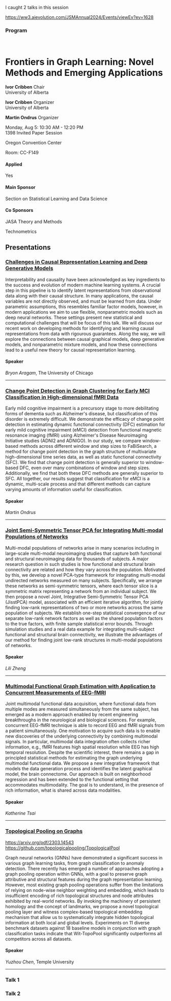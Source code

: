 
I caught 2 talks in this session

https://ww3.aievolution.com/JSMAnnual2024/Events/viewEv?ev=1628

### Program

 

# Frontiers in Graph Learning: Novel Methods and Emerging Applications

**Ivor Cribben** Chair  
University of Alberta  

**Ivor Cribben** Organizer  
University of Alberta  

**Martin Ondrus** Organizer  

Monday, Aug 5: 10:30 AM - 12:20 PM  
1398 Invited Paper Session 

Oregon Convention Center 

Room: CC-F149 

  

#### Applied

Yes

#### Main Sponsor

Section on Statistical Learning and Data Science

#### Co Sponsors

JASA Theory and Methods

Technometrics

## Presentations

### [Challenges in Causal Representation Learning and Deep Generative Models](https://ww3.aievolution.com/JSMAnnual2024/Events/viewEv?ev=1630 "Challenges in Causal Representation Learning and Deep Generative Models")

Interpretability and causality have been acknowledged as key ingredients to the success and evolution of modern machine learning systems. A crucial step in this pipeline is to identify latent representations from observational data along with their causal structure. In many applications, the causal variables are not directly observed, and must be learned from data. Under parametric assumptions, this resembles familiar factor models, however, in modern applications we aim to use flexible, nonparametric models such as deep neural networks. These settings present new statistical and computational challenges that will be focus of this talk. We will discuss our recent work on developing methods for identifying and learning causal representations from data with rigourous guarantees. Along the way, we will explore the connections between causal graphical models, deep generative models, and nonparametric mixture models, and how these connections lead to a useful new theory for causal representation learning. 

  

#### Speaker

_Bryon Aragam_, The University of Chicago  

---

### [Change Point Detection in Graph Clustering for Early MCI Classification in High-dimensional fMRI Data](https://ww3.aievolution.com/JSMAnnual2024/Events/viewEv?ev=1632 "Change Point Detection in Graph Clustering for Early MCI Classification in High-dimensional fMRI Data")

Early mild cognitive impairment is a precursory stage to more debilitating forms of dementia such as Alzheimer's disease, but classification of this disorder is extremely difficult. We demonstrate the efficacy of change point detection in estimating dynamic functional connectivity (DFC) estimation for early mild cognitive impairment (eMCI) detection from functional magnetic resonance imaging (fMRI) using Alzheimer's Disease Neuroimaging Initiative studies (ADNI2 and ADNIGO). In our study, we compare window-based methods across different window and step sizes to FaBiSearch, a method for change point detection in the graph structure of multivariate high-dimensional time series data, as well as static functional connectivity (SFC). We find that change point detection is generally superior to window-based DFC, even over many combinations of window and step sizes. Additionally, we find that both these DFC methods are generally superior to SFC. All together, our results suggest that classification for eMCI is a dynamic, multi-scale process and that different methods can capture varying amounts of information useful for classification. 

  

#### Speaker

_Martin Ondrus_  

---

### [Joint Semi-Symmetric Tensor PCA for Integrating Multi-modal Populations of Networks](https://ww3.aievolution.com/JSMAnnual2024/Events/viewEv?ev=1629 "Joint Semi-Symmetric Tensor PCA for Integrating Multi-modal Populations of Networks")

Multi-modal populations of networks arise in many scenarios including in large-scale multi-modal neuroimaging studies that capture both functional and structural neuroimaging data for thousands of subjects. A major research question in such studies is how functional and structural brain connectivity are related and how they vary across the population. Motivated by this, we develop a novel PCA-type framework for integrating multi-modal undirected networks measured on many subjects. Specifically, we arrange these networks as semi-symmetric tensors, where each tensor slice is a symmetric matrix representing a network from an individual subject. We then propose a novel Joint, Integrative Semi-Symmetric Tensor PCA (JisstPCA) model, associated with an efficient iterative algorithm, for jointly finding low-rank representations of two or more networks across the same population of subjects. We establish one-step statistical convergence of our separate low-rank network factors as well as the shared population factors to the true factors, with finite sample statistical error bounds. Through simulation studies and a real data example for integrating multi-subject functional and structural brain connectivity, we illustrate the advantages of our method for finding joint low-rank structures in multi-modal populations of networks.  

  

#### Speaker

_Lili Zheng_  

---

### [Multimodal Functional Graph Estimation with Application to Concurrent Measurements of EEG-fMRI](https://ww3.aievolution.com/JSMAnnual2024/Events/viewEv?ev=1633 "Multimodal Functional Graph Estimation with Application to Concurrent Measurements of EEG-fMRI")

Joint multimodal functional data acquisition, where functional data from multiple modes are measured simultaneously from the same subject, has emerged as a modern approach enabled by recent engineering breakthroughs in the neurological and biological sciences. For example, concurrent EEG-fMRI technique is able to record EEG and fMRI signals from a patient simultaneously. One motivation to acquire such data is to enable new discoveries of the underlying connectivity by combining multimodal signals. In particular, multimodal data integration often collects richer information, e.g., fMRI features high spatial resolution while EEG has high temporal resolution. Despite the scientific interest, there remains a gap in principled statistical methods for estimating the graph underlying multimodal functional data. We propose a new integrative framework that models the data generation process and identifies the latent graphical model, the brain connectome. Our approach is built on neighborhood regression and has been extended to the functional setting that accommodates multimodality. The goal is to understand, in the presence of rich information, what is shared across data modalities. 

  

#### Speaker

_Katherine Tsai_  

---

### [Topological Pooling on Graphs](https://ww3.aievolution.com/JSMAnnual2024/Events/viewEv?ev=1631 "Topological Pooling on Graphs")
https://arxiv.org/pdf/2303.14543
https://github.com/topologicalpooling/TopologicalPool

Graph neural networks (GNNs) have demonstrated a significant success in various graph learning tasks, from graph classification to anomaly detection. There recently has emerged a number of approaches adopting a graph pooling operation within GNNs, with a goal to preserve graph attributive and structural features during the graph representation learning. However, most existing graph pooling operations suffer from the limitations of relying on node-wise neighbor weighting and embedding, which leads to insufficient encoding of rich topological structures and node attributes exhibited by real-world networks. By invoking the machinery of persistent homology and the concept of landmarks, we propose a novel topological pooling layer and witness complex-based topological embedding mechanism that allow us to systematically integrate hidden topological information at both local and global levels. Experiments on 11 diverse benchmark datasets against 18 baseline models in conjunction with graph classification tasks indicate that Wit-TopoPool significantly outperforms all competitors across all datasets. 

  

#### Speaker

_Yuzhou Chen_, Temple University  

---
### Talk 1

### Talk 2